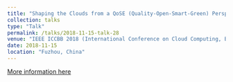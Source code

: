 ```yaml
---
title: "Shaping the Clouds from a QoSE (Quality-Open-Smart-Green) Perspective"
collection: talks
type: "Talk"
permalink: /talks/2018-11-15-talk-28
venue: "IEEE ICCBB 2018 (International Conference on Cloud Computing, Big Data and Blockchain)"
date: 2018-11-15
location: "Fuzhou, China"
---
```


[More information here](http://fzuconf.com/ICCBB-2018/keynote.htm)
